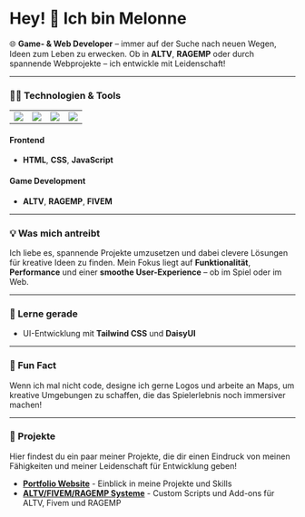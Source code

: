 # Hey! 👋 Ich bin Melonne
🌐 **Game- & Web Developer** – immer auf der Suche nach neuen Wegen, Ideen zum Leben zu erwecken. Ob in **ALTV**, **RAGEMP** oder durch spannende Webprojekte – ich entwickle mit Leidenschaft!

---

### 👨‍💻 Technologien & Tools
<table>
  <tr>
    <td><img src="https://img.shields.io/badge/Code-JavaScript-F7DF1E?style=for-the-badge&logo=javascript&logoColor=black"></td>
    <td><img src="https://img.shields.io/badge/Code-C%23-239120?style=for-the-badge&logo=csharp&logoColor=white"></td>
    <td><img src="https://img.shields.io/badge/HTML-E34F26?style=for-the-badge&logo=html5&logoColor=white"></td>
    <td><img src="https://img.shields.io/badge/CSS-1572B6?style=for-the-badge&logo=css3&logoColor=white"></td>
  </tr>
</table>

#### Frontend
- **HTML**, **CSS**, **JavaScript**

#### Game Development
- **ALTV**, **RAGEMP**, **FIVEM**

---

### 💡 Was mich antreibt
Ich liebe es, spannende Projekte umzusetzen und dabei clevere Lösungen für kreative Ideen zu finden. Mein Fokus liegt auf **Funktionalität**, **Performance** und einer **smoothe User-Experience** – ob im Spiel oder im Web.

---

### 🌱 Lerne gerade
- UI-Entwicklung mit **Tailwind CSS** und **DaisyUI**

---

### 👾 Fun Fact
Wenn ich mal nicht code, designe ich gerne Logos und arbeite an Maps, um kreative Umgebungen zu schaffen, die das Spielerlebnis noch immersiver machen!

---


### 🚀 Projekte
Hier findest du ein paar meiner Projekte, die dir einen Eindruck von meinen Fähigkeiten und meiner Leidenschaft für Entwicklung geben! 

- **[Portfolio Website](https://melxnne.github.io)** - Einblick in meine Projekte und Skills
- **[ALTV/FIVEM/RAGEMP Systeme](https://discord.gg/pDtDNp9AfX)** - Custom Scripts und Add-ons für ALTV, Fivem und RAGEMP
